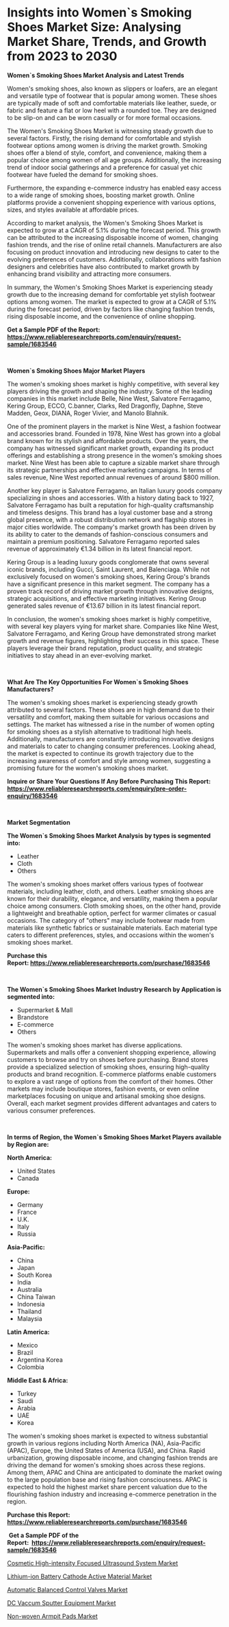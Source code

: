 <p><h1>Insights into Women`s Smoking Shoes Market Size: Analysing Market Share, Trends, and Growth from 2023 to 2030</h1></p><p><strong>Women`s Smoking Shoes Market Analysis and Latest Trends</strong></p>
<p><p>Women's smoking shoes, also known as slippers or loafers, are an elegant and versatile type of footwear that is popular among women. These shoes are typically made of soft and comfortable materials like leather, suede, or fabric and feature a flat or low heel with a rounded toe. They are designed to be slip-on and can be worn casually or for more formal occasions.</p><p>The Women's Smoking Shoes Market is witnessing steady growth due to several factors. Firstly, the rising demand for comfortable and stylish footwear options among women is driving the market growth. Smoking shoes offer a blend of style, comfort, and convenience, making them a popular choice among women of all age groups. Additionally, the increasing trend of indoor social gatherings and a preference for casual yet chic footwear have fueled the demand for smoking shoes.</p><p>Furthermore, the expanding e-commerce industry has enabled easy access to a wide range of smoking shoes, boosting market growth. Online platforms provide a convenient shopping experience with various options, sizes, and styles available at affordable prices.</p><p>According to market analysis, the Women's Smoking Shoes Market is expected to grow at a CAGR of 5.1% during the forecast period. This growth can be attributed to the increasing disposable income of women, changing fashion trends, and the rise of online retail channels. Manufacturers are also focusing on product innovation and introducing new designs to cater to the evolving preferences of customers. Additionally, collaborations with fashion designers and celebrities have also contributed to market growth by enhancing brand visibility and attracting more consumers.</p><p>In summary, the Women's Smoking Shoes Market is experiencing steady growth due to the increasing demand for comfortable yet stylish footwear options among women. The market is expected to grow at a CAGR of 5.1% during the forecast period, driven by factors like changing fashion trends, rising disposable income, and the convenience of online shopping.</p></p>
<p><strong>Get a Sample PDF of the Report:&nbsp; <a href="https://www.reliableresearchreports.com/enquiry/request-sample/1683546">https://www.reliableresearchreports.com/enquiry/request-sample/1683546</a></strong></p>
<p>&nbsp;</p>
<p><strong>Women`s Smoking Shoes Major Market Players</strong></p>
<p><p>The women's smoking shoes market is highly competitive, with several key players driving the growth and shaping the industry. Some of the leading companies in this market include Belle, Nine West, Salvatore Ferragamo, Kering Group, ECCO, C.banner, Clarks, Red Dragonfly, Daphne, Steve Madden, Geox, DIANA, Roger Vivier, and Manolo Blahnik.</p><p>One of the prominent players in the market is Nine West, a fashion footwear and accessories brand. Founded in 1978, Nine West has grown into a global brand known for its stylish and affordable products. Over the years, the company has witnessed significant market growth, expanding its product offerings and establishing a strong presence in the women's smoking shoes market. Nine West has been able to capture a sizable market share through its strategic partnerships and effective marketing campaigns. In terms of sales revenue, Nine West reported annual revenues of around $800 million.</p><p>Another key player is Salvatore Ferragamo, an Italian luxury goods company specializing in shoes and accessories. With a history dating back to 1927, Salvatore Ferragamo has built a reputation for high-quality craftsmanship and timeless designs. This brand has a loyal customer base and a strong global presence, with a robust distribution network and flagship stores in major cities worldwide. The company's market growth has been driven by its ability to cater to the demands of fashion-conscious consumers and maintain a premium positioning. Salvatore Ferragamo reported sales revenue of approximately €1.34 billion in its latest financial report.</p><p>Kering Group is a leading luxury goods conglomerate that owns several iconic brands, including Gucci, Saint Laurent, and Balenciaga. While not exclusively focused on women's smoking shoes, Kering Group's brands have a significant presence in this market segment. The company has a proven track record of driving market growth through innovative designs, strategic acquisitions, and effective marketing initiatives. Kering Group generated sales revenue of €13.67 billion in its latest financial report.</p><p>In conclusion, the women's smoking shoes market is highly competitive, with several key players vying for market share. Companies like Nine West, Salvatore Ferragamo, and Kering Group have demonstrated strong market growth and revenue figures, highlighting their success in this space. These players leverage their brand reputation, product quality, and strategic initiatives to stay ahead in an ever-evolving market.</p></p>
<p>&nbsp;</p>
<p><strong>What Are The Key Opportunities For Women`s Smoking Shoes Manufacturers?</strong></p>
<p><p>The women's smoking shoes market is experiencing steady growth attributed to several factors. These shoes are in high demand due to their versatility and comfort, making them suitable for various occasions and settings. The market has witnessed a rise in the number of women opting for smoking shoes as a stylish alternative to traditional high heels. Additionally, manufacturers are constantly introducing innovative designs and materials to cater to changing consumer preferences. Looking ahead, the market is expected to continue its growth trajectory due to the increasing awareness of comfort and style among women, suggesting a promising future for the women's smoking shoes market.</p></p>
<p><strong>Inquire or Share Your Questions If Any Before Purchasing This Report: <a href="https://www.reliableresearchreports.com/enquiry/pre-order-enquiry/1683546">https://www.reliableresearchreports.com/enquiry/pre-order-enquiry/1683546</a></strong></p>
<p>&nbsp;</p>
<p><strong>Market Segmentation</strong></p>
<p><strong>The Women`s Smoking Shoes Market Analysis by types is segmented into:</strong></p>
<p><ul><li>Leather</li><li>Cloth</li><li>Others</li></ul></p>
<p><p>The women's smoking shoes market offers various types of footwear materials, including leather, cloth, and others. Leather smoking shoes are known for their durability, elegance, and versatility, making them a popular choice among consumers. Cloth smoking shoes, on the other hand, provide a lightweight and breathable option, perfect for warmer climates or casual occasions. The category of "others" may include footwear made from materials like synthetic fabrics or sustainable materials. Each material type caters to different preferences, styles, and occasions within the women's smoking shoes market.</p></p>
<p><strong>Purchase this Report:&nbsp;<a href="https://www.reliableresearchreports.com/purchase/1683546">https://www.reliableresearchreports.com/purchase/1683546</a></strong></p>
<p>&nbsp;</p>
<p><strong>The Women`s Smoking Shoes Market Industry Research by Application is segmented into:</strong></p>
<p><ul><li>Supermarket & Mall</li><li>Brandstore</li><li>E-commerce</li><li>Others</li></ul></p>
<p><p>The women's smoking shoes market has diverse applications. Supermarkets and malls offer a convenient shopping experience, allowing customers to browse and try on shoes before purchasing. Brand stores provide a specialized selection of smoking shoes, ensuring high-quality products and brand recognition. E-commerce platforms enable customers to explore a vast range of options from the comfort of their homes. Other markets may include boutique stores, fashion events, or even online marketplaces focusing on unique and artisanal smoking shoe designs. Overall, each market segment provides different advantages and caters to various consumer preferences.</p></p>
<p>&nbsp;</p>
<p><strong>In terms of Region, the Women`s Smoking Shoes Market Players available by Region are:</strong></p>
<p>
    <p> <strong> North America: </strong>
        <ul>
            <li>United States</li>
            <li>Canada</li>
        </ul>
        </p> 
    <p> <strong> Europe: </strong>
        <ul>
            <li>Germany</li>
            <li>France</li>
            <li>U.K.</li>
            <li>Italy</li>
            <li>Russia</li>
        </ul>
        </p> 
    <p> <strong> Asia-Pacific: </strong>
        <ul>
            <li>China</li>
            <li>Japan</li>
            <li>South Korea</li>
            <li>India</li>
            <li>Australia</li>
            <li>China Taiwan</li>
            <li>Indonesia</li>
            <li>Thailand</li>
            <li>Malaysia</li>
        </ul>
        </p> 
    <p> <strong> Latin America: </strong>
        <ul>
            <li>Mexico</li>
            <li>Brazil</li>
            <li>Argentina Korea</li>
            <li>Colombia</li>
        </ul>
        </p> 
    <p> <strong> Middle East & Africa: </strong>
        <ul>
            <li>Turkey</li>
            <li>Saudi</li>
            <li>Arabia</li>
            <li>UAE</li>
            <li>Korea</li>
        </ul>
    </p>
    </p>
<p><p>The women's smoking shoes market is expected to witness substantial growth in various regions including North America (NA), Asia-Pacific (APAC), Europe, the United States of America (USA), and China. Rapid urbanization, growing disposable income, and changing fashion trends are driving the demand for women's smoking shoes across these regions. Among them, APAC and China are anticipated to dominate the market owing to the large population base and rising fashion consciousness. APAC is expected to hold the highest market share percent valuation due to the flourishing fashion industry and increasing e-commerce penetration in the region.</p></p>
<p><strong>Purchase this Report: <a href="https://www.reliableresearchreports.com/purchase/1683546">https://www.reliableresearchreports.com/purchase/1683546</a></strong></p>
<p>&nbsp;<strong>Get a Sample PDF of the Report:&nbsp;&nbsp;<a href="https://www.reliableresearchreports.com/enquiry/request-sample/1683546">https://www.reliableresearchreports.com/enquiry/request-sample/1683546</a></strong></p>
<p><strong></strong></p>
<p><p><a href="https://www.linkedin.com/pulse/cosmetic-high-intensity-focused-ultrasound-system-market-research/">Cosmetic High-intensity Focused Ultrasound System Market</a></p><p><a href="https://medium.com/@amrutreliable23/lithium-ion-battery-cathode-active-material-market-size-market-outlook-and-market-forecast-2023-38989398f52b">Lithium-ion Battery Cathode Active Material Market</a></p><p><a href="https://www.linkedin.com/pulse/decoding-automatic-balanced-control-valves-market-deep/">Automatic Balanced Control Valves Market</a></p><p><a href="https://www.linkedin.com/pulse/decoding-dc-vaccum-sputter-equipment-market-deep-dive/">DC Vaccum Sputter Equipment Market</a></p><p><a href="https://medium.com/@abhishekreliable23/non-woven-armpit-pads-market-share-evolution-and-market-growth-trends-2023-2030-23d05e3b017a">Non-woven Armpit Pads Market</a></p></p>